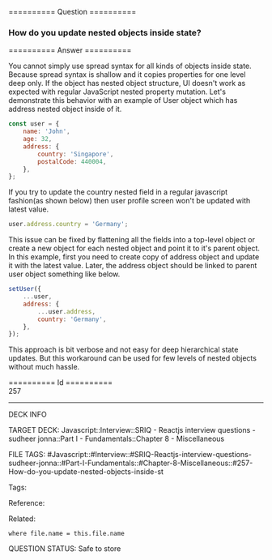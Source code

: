 ========== Question ==========  

### How do you update nested objects inside state?  

========== Answer ==========  

You cannot simply use spread syntax for all kinds of objects inside state.
Because spread syntax is shallow and it copies properties for one level deep
only. If the object has nested object structure, UI doesn't work as expected
with regular JavaScript nested property mutation. Let's demonstrate this
behavior with an example of User object which has address nested object inside
of it.

```jsx
const user = {
    name: 'John',
    age: 32,
    address: {
        country: 'Singapore',
        postalCode: 440004,
    },
};
```

If you try to update the country nested field in a regular javascript fashion(as
shown below) then user profile screen won't be updated with latest value.

```js
user.address.country = 'Germany';
```

This issue can be fixed by flattening all the fields into a top-level object or
create a new object for each nested object and point it to it's parent object.
In this example, first you need to create copy of address object and update it
with the latest value. Later, the address object should be linked to parent user
object something like below.

```js
setUser({
    ...user,
    address: {
        ...user.address,
        country: 'Germany',
    },
});
```

This approach is bit verbose and not easy for deep hierarchical state updates.
But this workaround can be used for few levels of nested objects without much
hassle.

========== Id ==========  
257

---

DECK INFO

TARGET DECK: Javascript::Interview::SRIQ - Reactjs interview questions - sudheer jonna::Part I - Fundamentals::Chapter 8 - Miscellaneous

FILE TAGS: #Javascript::#Interview::#SRIQ-Reactjs-interview-questions-sudheer-jonna::#Part-I-Fundamentals::#Chapter-8-Miscellaneous::#257-How-do-you-update-nested-objects-inside-st

Tags:

Reference:

Related:

```dataview
where file.name = this.file.name
```
QUESTION STATUS: Safe to store
